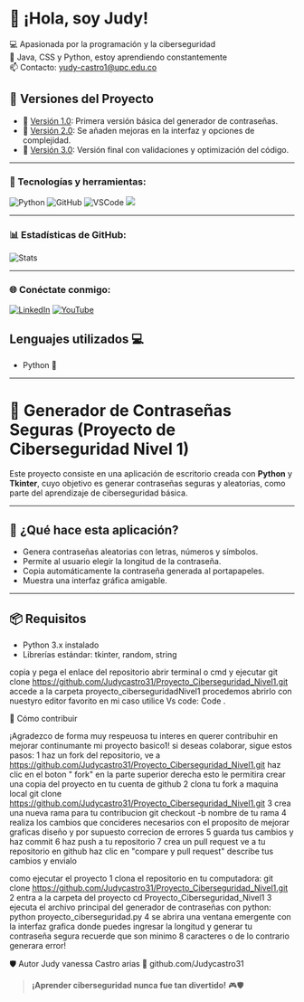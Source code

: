 # 👋 ¡Hola, soy Judy!

💻 Apasionada por la programación y la ciberseguridad  
🐍 Java, CSS y Python, estoy aprendiendo constantemente  
📫 Contacto: yudy-castro1@upc.edu.co 

## 🔢 Versiones del Proyecto

- 📌 [Versión 1.0](./v1.0/generador_contraseñas.py): Primera versión básica del generador de contraseñas.
- 📌 [Versión 2.0](./v2.0/generador_contraseñas.py): Se añaden mejoras en la interfaz y opciones de complejidad.
- 📌 [Versión 3.0](./v3.0/generador_contraseñas.py): Versión final con validaciones y optimización del código.

---

### 🔧 Tecnologías y herramientas:
![Python](https://img.shields.io/badge/Python-3776AB?style=for-the-badge&logo=python&logoColor=white)
![GitHub](https://img.shields.io/badge/GitHub-181717?style=for-the-badge&logo=github&logoColor=white)
![VSCode](https://img.shields.io/badge/VS%20Code-007ACC?style=for-the-badge&logo=visual-studio-code&logoColor=white)
 <img src="https://img.shields.io/badge/Tkinter-FFCA28?style=for-the-badge&logo=python&logoColor=black"/>
  
</p>

---

### 📊 Estadísticas de GitHub:
![Stats](https://github-readme-stats.vercel.app/api?username=Judycastro31&show_icons=true&theme=radical)

---

### 🌐 Conéctate conmigo:
[![LinkedIn](https://img.shields.io/badge/LinkedIn-0077B5?style=flat&logo=linkedin&logoColor=white)](https://linkedin.com/in/tu-perfil)
[![YouTube](https://img.shields.io/badge/Youtube-FF0000?style=flat&logo=youtube&logoColor=white)](https://youtube.com/tu-canal)




## Lenguajes utilizados 💻

- Python 🐍 

---
# 🔐 Generador de Contraseñas Seguras (Proyecto de Ciberseguridad Nivel 1)

Este proyecto consiste en una aplicación de escritorio creada con **Python** y **Tkinter**, cuyo objetivo es generar contraseñas seguras y aleatorias, como parte del aprendizaje de ciberseguridad básica.

---

## 🧠 ¿Qué hace esta aplicación?

- Genera contraseñas aleatorias con letras, números y símbolos.
- Permite al usuario elegir la longitud de la contraseña.
- Copia automáticamente la contraseña generada al portapapeles.
- Muestra una interfaz gráfica amigable.

---

## 📦 Requisitos

- Python 3.x instalado
- Librerías estándar: tkinter, random, string


copia y pega el enlace del repositorio
abrir terminal o cmd y ejecutar
git clone https://github.com/Judycastro31/Proyecto_Ciberseguridad_Nivel1.git
accede a la carpeta proyecto_ciberseguridadNivel1 
procedemos abrirlo con nuestyro editor favorito en mi caso utilice Vs code:
Code  .

🤝 Cómo contribuir

¡Agradezco de forma muy respeuosa tu interes en querer contribuhir en mejorar continumante mi proyecto basico1!
si deseas colaborar, sigue estos pasos:
1 haz un fork del repositorio, ve a https://github.com/Judycastro31/Proyecto_Ciberseguridad_Nivel1.git
haz clic en el boton " fork" en la parte superior derecha
esto le permitira crear una copia del proyecto en tu cuenta de github
2 clona tu fork a maquina local
git clone https://github.com/Judycastro31/Proyecto_Ciberseguridad_Nivel1.git
3 crea una nueva rama para tu contribucion
git checkout -b nombre de tu rama
4 realiza los cambios que concideres necesarios con el proposito de mejorar graficas diseño y por supuesto correcion de errores
5 guarda tus cambios y haz commit
6 haz push a tu repositorio
7 crea un pull request
ve a tu repositorio en github
haz clic en  "compare y pull request"
describe tus cambios y envialo

como ejecutar el proyecto
1 clona el repositorio en tu computadora:
git clone https://github.com/Judycastro31/Proyecto_Ciberseguridad_Nivel1.git
2 entra a la carpeta del proyecto cd Proyecto_Ciberseguridad_Nivel1
3 ejecuta el archivo principal del generador de contraseñas con python: python proyecto_ciberseguridad.py
4 se abrira una ventana emergente con la interfaz grafica donde puedes ingresar la longitud y generar tu contraseña segura recuerde que son minimo 8 caracteres o de lo contrario generara error!

🛡️ Autor
Judy vanessa Castro arias 
🔗 github.com/Judycastro31


> **¡Aprender ciberseguridad nunca fue tan divertido!** 🎮🛡️

